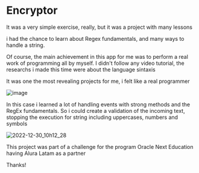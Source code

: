 # Encryptor

It was a very simple exercise, really, but it was a project with many lessons

i had the chance to learn about Regex fundamentals, and many ways to handle a string.

Of course, the main achievement in this app for me was to perform a real work of programming all by myself.
I didn't follow any video tutorial, the researchs i made this time were about the language sintaxis

It was one the most revealing projects for me, i felt like a real programmer

![image](https://user-images.githubusercontent.com/85777960/210090784-77af450f-b3a0-4ebc-b9da-2759b0bc260d.png)

In this case i learned a lot of handling events with strong methods and the RegEx fundamentals.
So i could create a validation of the incoming text, stopping the execution for string including uppercases, numbers and symbols

![2022-12-30_10h12_28](https://user-images.githubusercontent.com/85777960/210090873-9798a672-36a1-4490-a8be-46f7cf32fac1.png)

This project was part of a challenge for the program Oracle Next Education having Alura Latam as a partner

Thanks!
